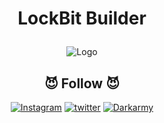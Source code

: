  # <p align="center"> LockBit Builder <p align="center">

 <p align="center">
  <img src="https://github.com/1ucif3r/LockBit-Builder/blob/main/lockbit.png" alt=" Logo" />
</p>


### <h2 align="center">😈 Follow 😈 </h2>
<p align="center">
<a href="https://www.instagram.com/0x1ucif3r/"><img title="Instagram" src="https://img.shields.io/badge/instagram-%23E4405F.svg?&style=for-the-badge&logo=instagram&logoColor=white"></a>
<a href="https://www.twitter.com/0x1ucif3r/"><img title="twitter" src="https://img.shields.io/badge/twitter-%231DA1F2.svg?&style=for-the-badge&logo=twitter&logoColor=white"></a>
<a href="https://dark4rmy.in/"><img title="Darkarmy" src="https://img.shields.io/badge/Darkarmy-blue?style=for-the-badge&logo=Darkarmy"></a>
</p>
